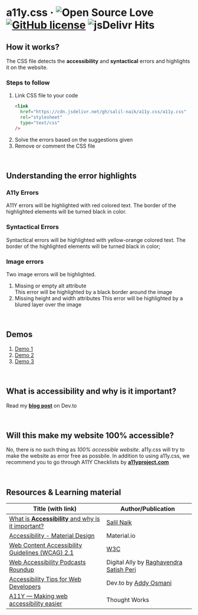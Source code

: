 # a11y.css &middot; ![Open Source Love](https://badges.frapsoft.com/os/v2/open-source.svg?v=103) [![GitHub license](https://img.shields.io/badge/license-MIT-blue.svg)](LICENSE) ![jsDelivr Hits](images/jsDelivr-new.svg)

## How it works?

The CSS file detects the <b>accessibility</b> and <b>syntactical</b> errors and highlights it on the website.

### Steps to follow

1. Link CSS file to your code
   ```html
   <link
     href="https://cdn.jsdelivr.net/gh/salil-naik/a11y.css/a11y.css"
     rel="stylesheet"
     type="text/css"
   />
   ```
2. Solve the errors based on the suggestions given
3. Remove or comment the CSS file

<br>

## Understanding the error highlights

### A11y Errors

A11Y errors will be highlighted with red colored text. The border of the highlighted elements will be turned black in color.

### Syntactical Errors

Syntactical errors will be highlighted with yellow-orange colored text. The border of the highlighted elements will be turned black in color;

### Image errors

Two image errors will be highlighted.

1. Missing or empty alt attribute  
   This error will be highlighted by a black border around the image
2. Missing height and width attributes
   This error will be highlighted by a blured layer over the image

<br />

## Demos

1. [Demo 1](https://salil-naik.github.io/a11y-demo/demo-1/index.html)
1. [Demo 2](https://salil-naik.github.io/a11y-demo/demo-2/index.html)
1. [Demo 3](https://salil-naik.github.io/a11y-demo/demo-3/index.html)

<br />

## What is <b>accessibility</b> and why is it important?

Read my **[blog post](https://dev.to/salilnaik/what-is-web-a11y-and-why-is-it-important-4fic)** on Dev.to

<br />

## Will this make my website 100% accessible?

No, there is no such thing as <i>100% accessible website</i>. a11y.css will try to make the website as error free as possbile. In addition to using a11y.css, we recommend you to go through A11Y Checklists by <a href="https://www.a11yproject.com/checklist/"><b>a11yproject.com</b></a>

<br />

## Resources & Learning material

| Title (with link)                                                                                             | Author/Publication                                                                         |
| ------------------------------------------------------------------------------------------------------------- | ------------------------------------------------------------------------------------------ |
| [What is **Accessibility** and why is it important?]()                                                        | [Salil Naik](https://twitter.com/__salil_naik__)                                           |
| [Accessibility - Material Design](https://material.io/design/usability/accessibility.html)                    | Material.io                                                                                |
| [Web Content Accessibility Guidelines (WCAG) 2.1](https://www.w3.org/TR/WCAG21/)                              | [W3C](https://www.w3.org/)                                                                 |
| [Web Accessibility Podcasts Roundup](https://www.digitala11y.com/web-accessibility-podcasts-rountup/)         | Digital Ally by [Raghavendra Satish Peri](https://www.digitala11y.com/author/digitala11y/) |
| [Accessibility Tips for Web Developers](https://dev.to/addyosmani/accessibility-tips-for-web-developers-4cn0) | Dev.to by [Addy Osmani](https://dev.to/addyosmani)                                         |
| [A11Y — Making web accessibility easier](https://www.thoughtworks.com/podcasts/a11y)                          | Thought Works                                                                              |
